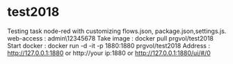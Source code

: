 # test2018
Testing task node-red with customizing flows.json, package.json,settings.js. web-access : admin\12345678
Take image : docker pull prgvol/test2018
Start docker :  docker run -d -it -p 1880:1880  prgvol/test2018
Address : http://127.0.0.1:1880 or http://your ip:1880 or 
http://127.0.0.1:1880/ui/#/0


